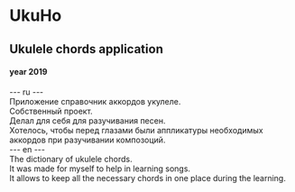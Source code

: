 # UkuHo
## Ukulele chords application 
#### year 2019 

--- ru --- <br>
Приложение справочник аккордов укулеле. <br>
Собственный проект. <br>
Делал для себя для разучивания песен. <br>
Хотелось, чтобы перед глазами были аппликатуры необходимых аккордов при разучивании композоций.<br>
--- en ---<br>
The dictionary of ukulele chords. <br>
It was made for myself to help in learning songs. <br>
It allows to keep all the necessary chords in one place during the learning.<br>

